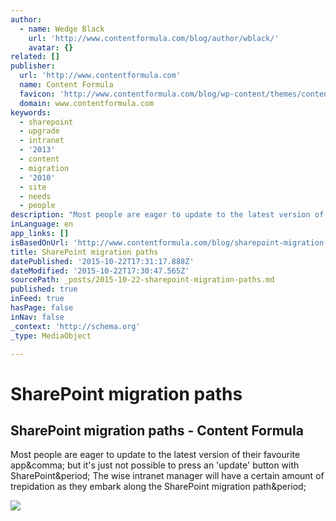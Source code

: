```yaml
---
author:
  - name: Wedge Black
    url: 'http://www.contentformula.com/blog/author/wblack/'
    avatar: {}
related: []
publisher:
  url: 'http://www.contentformula.com'
  name: Content Formula
  favicon: 'http://www.contentformula.com/blog/wp-content/themes/content-formula/favicon_1.gif'
  domain: www.contentformula.com
keywords:
  - sharepoint
  - upgrade
  - intranet
  - '2013'
  - content
  - migration
  - '2010'
  - site
  - needs
  - people
description: "Most people are eager to update to the latest version of their favourite app, but it's just not possible to press an 'update' button with SharePoint. The wise intranet manager will have a certain amount of trepidation as they embark along the SharePoint migration path."
inLanguage: en
app_links: []
isBasedOnUrl: 'http://www.contentformula.com/blog/sharepoint-migration-paths/'
title: SharePoint migration paths
datePublished: '2015-10-22T17:31:17.888Z'
dateModified: '2015-10-22T17:30:47.565Z'
sourcePath: _posts/2015-10-22-sharepoint-migration-paths.md
published: true
inFeed: true
hasPage: false
inNav: false
_context: 'http://schema.org'
_type: MediaObject

---
```

# SharePoint migration paths

<article style=""><h1>SharePoint migration paths - Content Formula</h1><p>Most people are eager to update to the latest version of their favourite app&amp;comma; but it's just not possible to press an 'update' button with SharePoint&amp;period; The wise intranet manager will have a certain amount of trepidation as they embark along the SharePoint migration path&amp;period;</p><img src="http://www.contentformula.com/blog/wp-content/uploads/2014/01/jungle-path.jpg" /></article>
